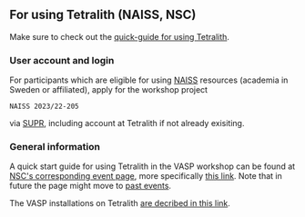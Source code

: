 ## For using Tetralith (NAISS, NSC)

Make sure to check out the [quick-guide for using Tetralith](https://www.nsc.liu.se/support/Events/VASP_workshop_2023/quick_guide/).

### User account and login
For participants which are eligible for using [NAISS](https://www.naiss.se/) resources (academia in Sweden or affiliated), apply for the workshop project

    NAISS 2023/22-205

via [SUPR](https://supr.naiss.se/), including account at Tetralith if not already exisiting.

### General information
A quick start guide for using Tetralith in the VASP workshop can be found at [NSC's corresponding event page](https://www.nsc.liu.se/support/Events/VASP_workshop_2023/), more specifically [this link](https://www.nsc.liu.se/support/Events/VASP_workshop_2023/quick_guide/). Note that in future the page might move to [past events](https://www.nsc.liu.se/support/past-events/).

The VASP installations on Tetralith [are decribed in this link](https://www.nsc.liu.se/software/installed/tetralith/vasp/).

